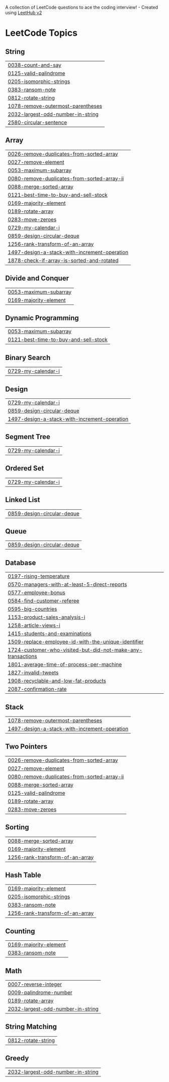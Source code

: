 A collection of LeetCode questions to ace the coding interview! - Created using [LeetHub v2](https://github.com/arunbhardwaj/LeetHub-2.0)
<!---LeetCode Topics Start-->
# LeetCode Topics
## String
|  |
| ------- |
| [0038-count-and-say](https://github.com/coderashu31/Love-Babbar-Sheet/tree/master/0038-count-and-say) |
| [0125-valid-palindrome](https://github.com/coderashu31/Love-Babbar-Sheet/tree/master/0125-valid-palindrome) |
| [0205-isomorphic-strings](https://github.com/coderashu31/Love-Babbar-Sheet/tree/master/0205-isomorphic-strings) |
| [0383-ransom-note](https://github.com/coderashu31/Love-Babbar-Sheet/tree/master/0383-ransom-note) |
| [0812-rotate-string](https://github.com/coderashu31/Love-Babbar-Sheet/tree/master/0812-rotate-string) |
| [1078-remove-outermost-parentheses](https://github.com/coderashu31/Love-Babbar-Sheet/tree/master/1078-remove-outermost-parentheses) |
| [2032-largest-odd-number-in-string](https://github.com/coderashu31/Love-Babbar-Sheet/tree/master/2032-largest-odd-number-in-string) |
| [2580-circular-sentence](https://github.com/coderashu31/Love-Babbar-Sheet/tree/master/2580-circular-sentence) |
## Array
|  |
| ------- |
| [0026-remove-duplicates-from-sorted-array](https://github.com/coderashu31/Love-Babbar-Sheet/tree/master/0026-remove-duplicates-from-sorted-array) |
| [0027-remove-element](https://github.com/coderashu31/Love-Babbar-Sheet/tree/master/0027-remove-element) |
| [0053-maximum-subarray](https://github.com/coderashu31/Love-Babbar-Sheet/tree/master/0053-maximum-subarray) |
| [0080-remove-duplicates-from-sorted-array-ii](https://github.com/coderashu31/Love-Babbar-Sheet/tree/master/0080-remove-duplicates-from-sorted-array-ii) |
| [0088-merge-sorted-array](https://github.com/coderashu31/Love-Babbar-Sheet/tree/master/0088-merge-sorted-array) |
| [0121-best-time-to-buy-and-sell-stock](https://github.com/coderashu31/Love-Babbar-Sheet/tree/master/0121-best-time-to-buy-and-sell-stock) |
| [0169-majority-element](https://github.com/coderashu31/Love-Babbar-Sheet/tree/master/0169-majority-element) |
| [0189-rotate-array](https://github.com/coderashu31/Love-Babbar-Sheet/tree/master/0189-rotate-array) |
| [0283-move-zeroes](https://github.com/coderashu31/Love-Babbar-Sheet/tree/master/0283-move-zeroes) |
| [0729-my-calendar-i](https://github.com/coderashu31/Love-Babbar-Sheet/tree/master/0729-my-calendar-i) |
| [0859-design-circular-deque](https://github.com/coderashu31/Love-Babbar-Sheet/tree/master/0859-design-circular-deque) |
| [1256-rank-transform-of-an-array](https://github.com/coderashu31/Love-Babbar-Sheet/tree/master/1256-rank-transform-of-an-array) |
| [1497-design-a-stack-with-increment-operation](https://github.com/coderashu31/Love-Babbar-Sheet/tree/master/1497-design-a-stack-with-increment-operation) |
| [1878-check-if-array-is-sorted-and-rotated](https://github.com/coderashu31/Love-Babbar-Sheet/tree/master/1878-check-if-array-is-sorted-and-rotated) |
## Divide and Conquer
|  |
| ------- |
| [0053-maximum-subarray](https://github.com/coderashu31/Love-Babbar-Sheet/tree/master/0053-maximum-subarray) |
| [0169-majority-element](https://github.com/coderashu31/Love-Babbar-Sheet/tree/master/0169-majority-element) |
## Dynamic Programming
|  |
| ------- |
| [0053-maximum-subarray](https://github.com/coderashu31/Love-Babbar-Sheet/tree/master/0053-maximum-subarray) |
| [0121-best-time-to-buy-and-sell-stock](https://github.com/coderashu31/Love-Babbar-Sheet/tree/master/0121-best-time-to-buy-and-sell-stock) |
## Binary Search
|  |
| ------- |
| [0729-my-calendar-i](https://github.com/coderashu31/Love-Babbar-Sheet/tree/master/0729-my-calendar-i) |
## Design
|  |
| ------- |
| [0729-my-calendar-i](https://github.com/coderashu31/Love-Babbar-Sheet/tree/master/0729-my-calendar-i) |
| [0859-design-circular-deque](https://github.com/coderashu31/Love-Babbar-Sheet/tree/master/0859-design-circular-deque) |
| [1497-design-a-stack-with-increment-operation](https://github.com/coderashu31/Love-Babbar-Sheet/tree/master/1497-design-a-stack-with-increment-operation) |
## Segment Tree
|  |
| ------- |
| [0729-my-calendar-i](https://github.com/coderashu31/Love-Babbar-Sheet/tree/master/0729-my-calendar-i) |
## Ordered Set
|  |
| ------- |
| [0729-my-calendar-i](https://github.com/coderashu31/Love-Babbar-Sheet/tree/master/0729-my-calendar-i) |
## Linked List
|  |
| ------- |
| [0859-design-circular-deque](https://github.com/coderashu31/Love-Babbar-Sheet/tree/master/0859-design-circular-deque) |
## Queue
|  |
| ------- |
| [0859-design-circular-deque](https://github.com/coderashu31/Love-Babbar-Sheet/tree/master/0859-design-circular-deque) |
## Database
|  |
| ------- |
| [0197-rising-temperature](https://github.com/coderashu31/Love-Babbar-Sheet/tree/master/0197-rising-temperature) |
| [0570-managers-with-at-least-5-direct-reports](https://github.com/coderashu31/Love-Babbar-Sheet/tree/master/0570-managers-with-at-least-5-direct-reports) |
| [0577-employee-bonus](https://github.com/coderashu31/Love-Babbar-Sheet/tree/master/0577-employee-bonus) |
| [0584-find-customer-referee](https://github.com/coderashu31/Love-Babbar-Sheet/tree/master/0584-find-customer-referee) |
| [0595-big-countries](https://github.com/coderashu31/Love-Babbar-Sheet/tree/master/0595-big-countries) |
| [1153-product-sales-analysis-i](https://github.com/coderashu31/Love-Babbar-Sheet/tree/master/1153-product-sales-analysis-i) |
| [1258-article-views-i](https://github.com/coderashu31/Love-Babbar-Sheet/tree/master/1258-article-views-i) |
| [1415-students-and-examinations](https://github.com/coderashu31/Love-Babbar-Sheet/tree/master/1415-students-and-examinations) |
| [1509-replace-employee-id-with-the-unique-identifier](https://github.com/coderashu31/Love-Babbar-Sheet/tree/master/1509-replace-employee-id-with-the-unique-identifier) |
| [1724-customer-who-visited-but-did-not-make-any-transactions](https://github.com/coderashu31/Love-Babbar-Sheet/tree/master/1724-customer-who-visited-but-did-not-make-any-transactions) |
| [1801-average-time-of-process-per-machine](https://github.com/coderashu31/Love-Babbar-Sheet/tree/master/1801-average-time-of-process-per-machine) |
| [1827-invalid-tweets](https://github.com/coderashu31/Love-Babbar-Sheet/tree/master/1827-invalid-tweets) |
| [1908-recyclable-and-low-fat-products](https://github.com/coderashu31/Love-Babbar-Sheet/tree/master/1908-recyclable-and-low-fat-products) |
| [2087-confirmation-rate](https://github.com/coderashu31/Love-Babbar-Sheet/tree/master/2087-confirmation-rate) |
## Stack
|  |
| ------- |
| [1078-remove-outermost-parentheses](https://github.com/coderashu31/Love-Babbar-Sheet/tree/master/1078-remove-outermost-parentheses) |
| [1497-design-a-stack-with-increment-operation](https://github.com/coderashu31/Love-Babbar-Sheet/tree/master/1497-design-a-stack-with-increment-operation) |
## Two Pointers
|  |
| ------- |
| [0026-remove-duplicates-from-sorted-array](https://github.com/coderashu31/Love-Babbar-Sheet/tree/master/0026-remove-duplicates-from-sorted-array) |
| [0027-remove-element](https://github.com/coderashu31/Love-Babbar-Sheet/tree/master/0027-remove-element) |
| [0080-remove-duplicates-from-sorted-array-ii](https://github.com/coderashu31/Love-Babbar-Sheet/tree/master/0080-remove-duplicates-from-sorted-array-ii) |
| [0088-merge-sorted-array](https://github.com/coderashu31/Love-Babbar-Sheet/tree/master/0088-merge-sorted-array) |
| [0125-valid-palindrome](https://github.com/coderashu31/Love-Babbar-Sheet/tree/master/0125-valid-palindrome) |
| [0189-rotate-array](https://github.com/coderashu31/Love-Babbar-Sheet/tree/master/0189-rotate-array) |
| [0283-move-zeroes](https://github.com/coderashu31/Love-Babbar-Sheet/tree/master/0283-move-zeroes) |
## Sorting
|  |
| ------- |
| [0088-merge-sorted-array](https://github.com/coderashu31/Love-Babbar-Sheet/tree/master/0088-merge-sorted-array) |
| [0169-majority-element](https://github.com/coderashu31/Love-Babbar-Sheet/tree/master/0169-majority-element) |
| [1256-rank-transform-of-an-array](https://github.com/coderashu31/Love-Babbar-Sheet/tree/master/1256-rank-transform-of-an-array) |
## Hash Table
|  |
| ------- |
| [0169-majority-element](https://github.com/coderashu31/Love-Babbar-Sheet/tree/master/0169-majority-element) |
| [0205-isomorphic-strings](https://github.com/coderashu31/Love-Babbar-Sheet/tree/master/0205-isomorphic-strings) |
| [0383-ransom-note](https://github.com/coderashu31/Love-Babbar-Sheet/tree/master/0383-ransom-note) |
| [1256-rank-transform-of-an-array](https://github.com/coderashu31/Love-Babbar-Sheet/tree/master/1256-rank-transform-of-an-array) |
## Counting
|  |
| ------- |
| [0169-majority-element](https://github.com/coderashu31/Love-Babbar-Sheet/tree/master/0169-majority-element) |
| [0383-ransom-note](https://github.com/coderashu31/Love-Babbar-Sheet/tree/master/0383-ransom-note) |
## Math
|  |
| ------- |
| [0007-reverse-integer](https://github.com/coderashu31/Love-Babbar-Sheet/tree/master/0007-reverse-integer) |
| [0009-palindrome-number](https://github.com/coderashu31/Love-Babbar-Sheet/tree/master/0009-palindrome-number) |
| [0189-rotate-array](https://github.com/coderashu31/Love-Babbar-Sheet/tree/master/0189-rotate-array) |
| [2032-largest-odd-number-in-string](https://github.com/coderashu31/Love-Babbar-Sheet/tree/master/2032-largest-odd-number-in-string) |
## String Matching
|  |
| ------- |
| [0812-rotate-string](https://github.com/coderashu31/Love-Babbar-Sheet/tree/master/0812-rotate-string) |
## Greedy
|  |
| ------- |
| [2032-largest-odd-number-in-string](https://github.com/coderashu31/Love-Babbar-Sheet/tree/master/2032-largest-odd-number-in-string) |
<!---LeetCode Topics End-->